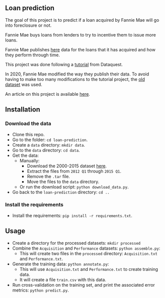 ﻿Loan prediction
-
The goal of this project is to predict if a loan acquired by Fannie Mae will go into foreclosure or not.

Fannie Mae buys loans from lenders to try to incentive them to issue more loans.

Fannie Mae publishes [here](https://capitalmarkets.fanniemae.com/credit-risk-transfer/single-family-credit-risk-transfer/fannie-mae-single-family-loan-performance-data) data for the loans that it has acquired and how they perform through time.

This project was done following a [tutorial](https://www.dataquest.io/blog/data-science-portfolio-machine-learning/) from Dataquest.

In 2020, Fannie Mae modified the way they publish their data. To avoid having to make too many modifications to the tutorial project, the [old dataset](https://rapidsai.github.io/demos/datasets/mortgage-data) was used.

An article on this project is available [here](https://m4rtinpf.github.io/loan_prediction.html).

Installation
-
### Download the data
* Clone this repo.
* Go to the folder: `cd loan-prediction`.
* Create a `data` directory: `mkdir data`.
* Go to the `data` directory: `cd data`.
* Get the data:
	* Manually:
	    * Download the 2000-2015 dataset [here](https://rapidsai.github.io/demos/datasets/mortgage-data).
	    * Extract the files from `2012 Q1` through `2015 Q1`.
	    * Remove the `.tar` file.
	    * Move the files to the `data` directory.
	* Or run the download script: `python download_data.py`.
* Go back to the `loan-prediction` directory: `cd ..`

### Install the requirements
* Install the requirements: `pip install -r requirements.txt`.

Usage
-
* Create a directory for the processed datasets: `mkdir processed`
* Combine the `Acquisition` and `Performance` datasets: `python assemble.py`:
	* This will create two files in the `processed` directory: `Acquisition.txt` and `Performance.txt`.
* Generate the training data: `python annotate.py`:
	* This will use `Acquisition.txt` and `Performance.txt` to create training data.
	* It will create a file `train.csv` with this data.
* Run cross-validation on the training set, and print the associated error metrics: `python predict.py`.



